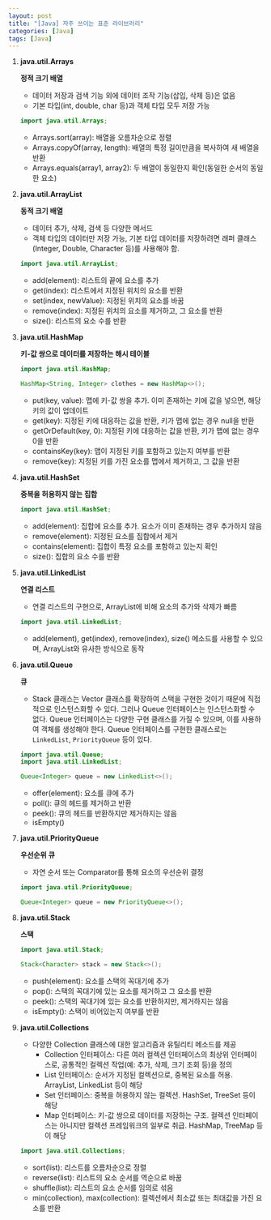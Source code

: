 ```yaml
---
layout: post
title: "[Java] 자주 쓰이는 표준 라이브러리"
categories: [Java]
tags: [Java]
---
```


1. **java.util.Arrays**

   **정적 크기 배열**

   - 데이터 저장과 검색 기능 외에 데이터 조작 기능(삽입, 삭제 등)은 없음
   - 기본 타입(int, double, char 등)과 객체 타입 모두 저장 가능

   ```java
   import java.util.Arrays;
   ```

   - Arrays.sort(array): 배열을 오름차순으로 정렬
   - Arrays.copyOf(array, length): 배열의 특정 길이만큼을 복사하여 새 배열을 반환
   - Arrays.equals(array1, array2): 두 배열이 동일한지 확인(동일한 순서의 동일한 요소)

2. **java.util.ArrayList**

   **동적 크기 배열**

   - 데이터 추가, 삭제, 검색 등 다양한 메서드
   - 객체 타입의 데이터만 저장 가능, 기본 타입 데이터를 저장하려면 래퍼 클래스(Integer, Double, Character 등)를 사용해야 함.

   ```java
   import java.util.ArrayList;
   ```

   - add(element): 리스트의 끝에 요소를 추가
   - get(index): 리스트에서 지정된 위치의 요소를 반환
   - set(index, newValue): 지정된 위치의 요소를 바꿈
   - remove(index): 지정된 위치의 요소를 제거하고, 그 요소를 반환
   - size(): 리스트의 요소 수를 반환

3. **java.util.HashMap**

   **키-값 쌍으로 데이터를 저장하는 해시 테이블**

   ```java
   import java.util.HashMap;

   HashMap<String, Integer> clothes = new HashMap<>();
   ```

   - put(key, value): 맵에 키-값 쌍을 추가. 이미 존재하는 키에 값을 넣으면, 해당 키의 값이 업데이트
   - get(key): 지정된 키에 대응하는 값을 반환, 키가 맵에 없는 경우 null을 반환
   - getOrDefault(key, 0): 지정된 키에 대응하는 값을 반환, 키가 맵에 없는 경우 0을 반환
   - containsKey(key): 맵이 지정된 키를 포함하고 있는지 여부를 반환
   - remove(key): 지정된 키를 가진 요소를 맵에서 제거하고, 그 값을 반환

4. **java.util.HashSet**

   **중복을 허용하지 않는 집합**

   ```java
   import java.util.HashSet;
   ```

   - add(element): 집합에 요소를 추가. 요소가 이미 존재하는 경우 추가하지 않음
   - remove(element): 지정된 요소를 집합에서 제거
   - contains(element): 집합이 특정 요소를 포함하고 있는지 확인
   - size(): 집합의 요소 수를 반환

5. **java.util.LinkedList**

   **연결 리스트**

   - 연결 리스트의 구현으로, ArrayList에 비해 요소의 추가와 삭제가 빠름

   ```java
   import java.util.LinkedList;
   ```

   - add(element), get(index), remove(index), size() 메소드를 사용할 수 있으며, ArrayList와 유사한 방식으로 동작

6. **java.util.Queue**

   **큐**

   - Stack 클래스는 Vector 클래스를 확장하여 스택을 구현한 것이기 때문에 직접적으로 인스턴스화할 수 있다. 그러나 Queue 인터페이스는 인스턴스화할 수 없다. Queue 인터페이스는 다양한 구현 클래스를 가질 수 있으며, 이를 사용하여 객체를 생성해야 한다. Queue 인터페이스를 구현한 클래스로는 `LinkedList`, `PriorityQueue` 등이 있다.

   ```java
   import java.util.Queue;
   import java.util.LinkedList;

   Queue<Integer> queue = new LinkedList<>();
   ```

   - offer(element): 요소를 큐에 추가
   - poll(): 큐의 헤드를 제거하고 반환
   - peek(): 큐의 헤드를 반환하지만 제거하지는 않음
   - isEmpty()

7. **java.util.PriorityQueue**

   **우선순위 큐**

   - 자연 순서 또는 Comparator를 통해 요소의 우선순위 결정

   ```java
   import java.util.PriorityQueue;

   Queue<Integer> queue = new PriorityQueue<>();
   ```

8. **java.util.Stack**

   **스택**

   ```java
   import java.util.Stack;

   Stack<Character> stack = new Stack<>();
   ```

   - push(element): 요소를 스택의 꼭대기에 추가
   - pop(): 스택의 꼭대기에 있는 요소를 제거하고 그 요소를 반환
   - peek(): 스택의 꼭대기에 있는 요소를 반환하지만, 제거하지는 않음
   - isEmpty(): 스택이 비어있는지 여부를 반환

9. **java.util.Collections**

   - 다양한 Collection 클래스에 대한 알고리즘과 유틸리티 메소드를 제공
     - Collection 인터페이스: 다른 여러 컬렉션 인터페이스의 최상위 인터페이스로, 공통적인 컬렉션 작업(예: 추가, 삭제, 크기 조회 등)을 정의
     - List 인터페이스: 순서가 지정된 컬렉션으로, 중복된 요소를 허용. ArrayList, LinkedList 등이 해당
     - Set 인터페이스: 중복을 허용하지 않는 컬렉션. HashSet, TreeSet 등이 해당
     - Map 인터페이스: 키-값 쌍으로 데이터를 저장하는 구조. 컬렉션 인터페이스는 아니지만 컬렉션 프레임워크의 일부로 취급. HashMap, TreeMap 등이 해당

   ```java
   import java.util.Collections;
   ```

   - sort(list): 리스트를 오름차순으로 정렬
   - reverse(list): 리스트의 요소 순서를 역순으로 바꿈
   - shuffle(list): 리스트의 요소 순서를 임의로 섞음
   - min(collection), max(collection): 컬렉션에서 최소값 또는 최대값을 가진 요소를 반환
